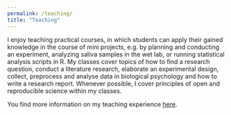 ```yaml
---
permalink: /teaching/
title: "Teaching"
---
```


I enjoy teaching practical courses, in which students can apply their gained knowledge in the course of mini projects, e.g. by planning and conducting an experiment, analyzing saliva samples in the wet lab, or running statistical analysis scripts in R. My classes cover topics of how to find a research question, conduct a literature research, elaborate an experimental design, collect, preprocess and analyse data in biological psychology and how to write a research report. Whenever possible, I cover principles of open and reproducible science within my classes. 

You find more information on my teaching experience [here](/cv).